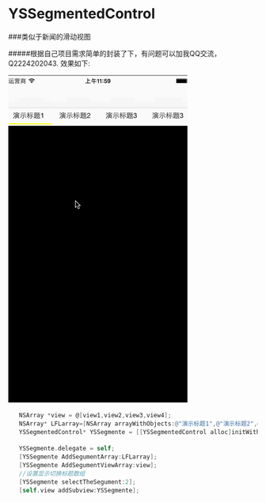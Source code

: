 # YSSegmentedControl
###类似于新闻的滑动视图

#####根据自己项目需求简单的封装了下，有问题可以加我QQ交流，Q2224202043. 效果如下:

 ![image](https://github.com/TracyYanghandsome/YSSegmentedControl/raw/master//demo.gif)
 
 ```objective-c
	NSArray *view = @[view1,view2,view3,view4];
    NSArray* LFLarray=[NSArray arrayWithObjects:@"演示标题1",@"演示标题2",@"演示标题3",@"演示标题3",nil];
    YSSegmentedControl* YSSegmente = [[YSSegmentedControl alloc]initWithFrame:CGRectMake(0, 64, self_Width, self_Height)];
    
    YSSegmente.delegate = self;
    [YSSegmente AddSegumentArray:LFLarray];
    [YSSegmente AddSegumentViewArray:view];
    //设置显示切换标题数组
    [YSSegmente selectTheSegument:2];
    [self.view addSubview:YSSegmente];
```